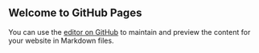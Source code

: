 ## Welcome to GitHub Pages

You can use the [editor on GitHub](https://github.com/NodsLLC/nodsllc.github.io/edit/master/README.md) to maintain and preview the content for your website in Markdown files.

